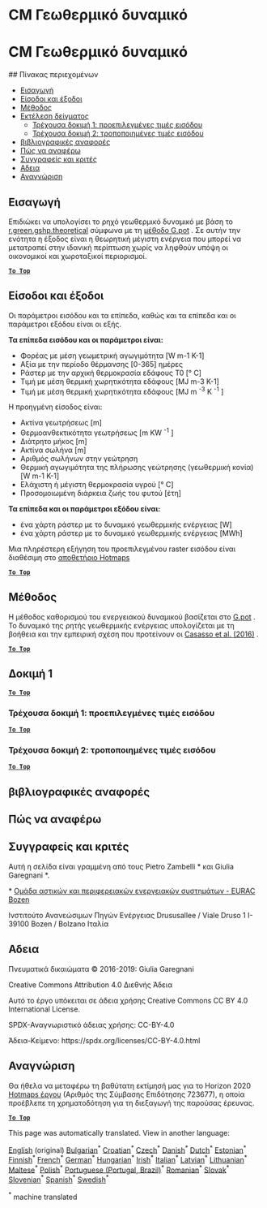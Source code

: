 <h1> <a class="anchor" id="cm-shallow-geothermal-potential" href="#cm-shallow-geothermal-potential"><i class="fa fa-link"></i></a> CM Γεωθερμικό δυναμικό </h1><h1> <a class="anchor" id="cm-shallow-geothermal-potential" href="#cm-shallow-geothermal-potential"><i class="fa fa-link"></i></a> CM Γεωθερμικό δυναμικό </h1> ## Πίνακας περιεχομένων <ul><li> <a href="#introduction">Εισαγωγή</a> </li><li> <a href="#inputs-and-outputs">Είσοδοι και έξοδοι</a> </li><li> <a href="#method">Μέθοδος</a> </li><li> <a href="#sample-run">Εκτέλεση δείγματος</a> <ul><li> <a href="#test-run-1-default-input-values">Τρέχουσα δοκιμή 1: προεπιλεγμένες τιμές εισόδου</a> </li><li> <a href="#test-run-2-modified-input-values">Τρέχουσα δοκιμή 2: τροποποιημένες τιμές εισόδου</a> </li></ul></li><li> <a href="#references">βιβλιογραφικές αναφορές</a> </li><li> <a href="#how-to-cite">Πώς να αναφέρω</a> </li><li> <a href="#authors-and-reviewers">Συγγραφείς και κριτές</a> </li><li> <a href="#license">Αδεια</a> </li><li> <a href="#acknowledgement">Αναγνώριση</a> </li></ul><h2> <a class="anchor" id="introduction" href="#introduction"><i class="fa fa-link"></i></a> Εισαγωγή </h2><p> Επιδιώκει να υπολογίσει το ρηχό γεωθερμικό δυναμικό με βάση το <a href="https://grass.osgeo.org/grass76/manuals/addons/r.green.gshp.theoretical.html">r.green.gshp.theoretical</a> σύμφωνα με τη <a href="https://www.sciencedirect.com/science/article/pii/S0360544216303358">μέθοδο G.pot</a> . Σε αυτήν την ενότητα η έξοδος είναι η θεωρητική μέγιστη ενέργεια που μπορεί να μετατραπεί στην ιδανική περίπτωση χωρίς να ληφθούν υπόψη οι οικονομικοί και χωροταξικοί περιορισμοί. </p><p><ins> <code><strong><a href="#table-of-contents">To Top</a></strong></code> </ins> </p><h2> <a class="anchor" id="inputs-and-outputs" href="#inputs-and-outputs"><i class="fa fa-link"></i></a> Είσοδοι και έξοδοι </h2><p> Οι παράμετροι εισόδου και τα επίπεδα, καθώς και τα επίπεδα και οι παράμετροι εξόδου είναι οι εξής. </p><p> <strong>Τα επίπεδα εισόδου και οι παράμετροι είναι:</strong> </p><ul><li> Φορέας με μέση γεωμετρική αγωγιμότητα [W m-1 K-1] </li><li> Αξία με την περίοδο θέρμανσης [0-365] ημέρες </li><li> Ράστερ με την αρχική θερμοκρασία εδάφους T0 [° C] </li><li> Τιμή με μέση θερμική χωρητικότητα εδάφους [MJ m-3 K-1] </li><li> Τιμή με μέση θερμική χωρητικότητα εδάφους [MJ m <sup>-3</sup> K <sup>-1</sup> ] </li></ul><p> Η προηγμένη είσοδος είναι: </p><ul><li> Ακτίνα γεωτρήσεως [m] </li><li> Θερμοανθεκτικότητα γεωτρήσεως [m KW <sup>-1</sup> ] </li><li> Διάτρητο μήκος [m] </li><li> Ακτίνα σωλήνα [m] </li><li> Αριθμός σωλήνων στην γεώτρηση </li><li> Θερμική αγωγιμότητα της πλήρωσης γεώτρησης (γεωθερμική κονία) [W m-1 K-1] </li><li> Ελάχιστη ή μέγιστη θερμοκρασία υγρού [° C] </li><li> Προσομοιωμένη διάρκεια ζωής του φυτού [έτη] </li></ul><p> <strong>Τα επίπεδα και οι παράμετροι εξόδου είναι:</strong> </p><ul><li> ένα χάρτη ράστερ με το δυναμικό γεωθερμικής ενέργειας [W] </li><li> ένα χάρτη ράστερ με το δυναμικό γεωθερμικής ενέργειας [MWh] </li></ul><p> Μια πληρέστερη εξήγηση του προεπιλεγμένου raster εισόδου είναι διαθέσιμη στο <a href="https://gitlab.com/hotmaps/potential/potential_geothermal_raster">αποθετήριο Hotmaps</a> </p><p><ins> <code><strong><a href="#table-of-contents">To Top</a></strong></code> </ins> </p><h2> <a class="anchor" id="method" href="#method"><i class="fa fa-link"></i></a> Μέθοδος </h2><p> Η μέθοδος καθορισμού του ενεργειακού δυναμικού βασίζεται στο <a href="https://www.sciencedirect.com/science/article/pii/S0360544216303358">G.pot</a> . Το δυναμικό της ρητής γεωθερμικής ενέργειας υπολογίζεται με τη βοήθεια και την εμπειρική σχέση που προτείνουν οι <a href="https://www.sciencedirect.com/science/article/pii/S0360544216303358">Casasso et al. (2016)</a> . </p><p><ins> <code><strong><a href="#table-of-contents">To Top</a></strong></code> </ins> </p><h2> <a class="anchor" id="test-run-1" href="#test-run-1"><i class="fa fa-link"></i></a> Δοκιμή 1 </h2><p><ins> <code><strong><a href="#table-of-contents">To Top</a></strong></code> </ins> </p><h3> <a class="anchor" id="test-run-1--default-input-values" href="#test-run-1--default-input-values"><i class="fa fa-link"></i></a> Τρέχουσα δοκιμή 1: προεπιλεγμένες τιμές εισόδου </h3><p><ins> <code><strong><a href="#table-of-contents">To Top</a></strong></code> </ins> </p><h3> <a class="anchor" id="test-run-2--modified-input-values" href="#test-run-2--modified-input-values"><i class="fa fa-link"></i></a> Τρέχουσα δοκιμή 2: τροποποιημένες τιμές εισόδου </h3><p><ins> <code><strong><a href="#table-of-contents">To Top</a></strong></code> </ins> </p><h2> <a class="anchor" id="references" href="#references"><i class="fa fa-link"></i></a> βιβλιογραφικές αναφορές </h2><h2> <a class="anchor" id="how-to-cite" href="#how-to-cite"><i class="fa fa-link"></i></a> Πώς να αναφέρω </h2><h2> <a class="anchor" id="authors-and-reviewers" href="#authors-and-reviewers"><i class="fa fa-link"></i></a> Συγγραφείς και κριτές </h2><p> Αυτή η σελίδα είναι γραμμένη από τους Pietro Zambelli * και Giulia Garegnani *. </p><p> * <a href="http://www.eurac.edu/en/research/technologies/renewableenergy/researchfields/Pages/Energy-strategies-and-planning.aspx">Ομάδα αστικών και περιφερειακών ενεργειακών συστημάτων - EURAC Bozen</a> </p><p> Ινστιτούτο Ανανεώσιμων Πηγών Ενέργειας Drususallee / Viale Druso 1 I-39100 Bozen / Bolzano Ιταλία </p><h2> <a class="anchor" id="license" href="#license"><i class="fa fa-link"></i></a> Αδεια </h2><p> Πνευματικά δικαιώματα © 2016-2019: Giulia Garegnani </p><p> Creative Commons Attribution 4.0 Διεθνής Άδεια </p><p> Αυτό το έργο υπόκειται σε άδεια χρήσης Creative Commons CC BY 4.0 International License. </p><p> SPDX-Αναγνωριστικό άδειας χρήσης: CC-BY-4.0 </p><p> Άδεια-Κείμενο: https://spdx.org/licenses/CC-BY-4.0.html </p><h2> <a class="anchor" id="acknowledgement" href="#acknowledgement"><i class="fa fa-link"></i></a> Αναγνώριση </h2><p> Θα ήθελα να μεταφέρω τη βαθύτατη εκτίμησή μας για το Horizon 2020 <a href="https://www.hotmaps-project.eu">Hotmaps έργου</a> (Αριθμός της Σύμβασης Επιδότησης 723677), η οποία προέβλεπε τη χρηματοδότηση για τη διεξαγωγή της παρούσας έρευνας. </p><p><ins> <code><strong><a href="#table-of-contents">To Top</a></strong></code> </ins> </p>
<!--- THIS IS A SUPER UNIQUE IDENTIFIER -->

This page was automatically translated. View in another language:

[English](../en/CM-Shallow-geothermal-potential) (original) [Bulgarian](../bg/CM-Shallow-geothermal-potential)<sup>\*</sup> [Croatian](../hr/CM-Shallow-geothermal-potential)<sup>\*</sup> [Czech](../cs/CM-Shallow-geothermal-potential)<sup>\*</sup> [Danish](../da/CM-Shallow-geothermal-potential)<sup>\*</sup> [Dutch](../nl/CM-Shallow-geothermal-potential)<sup>\*</sup> [Estonian](../et/CM-Shallow-geothermal-potential)<sup>\*</sup> [Finnish](../fi/CM-Shallow-geothermal-potential)<sup>\*</sup> [French](../fr/CM-Shallow-geothermal-potential)<sup>\*</sup> [German](../de/CM-Shallow-geothermal-potential)<sup>\*</sup>  [Hungarian](../hu/CM-Shallow-geothermal-potential)<sup>\*</sup> [Irish](../ga/CM-Shallow-geothermal-potential)<sup>\*</sup> [Italian](../it/CM-Shallow-geothermal-potential)<sup>\*</sup> [Latvian](../lv/CM-Shallow-geothermal-potential)<sup>\*</sup> [Lithuanian](../lt/CM-Shallow-geothermal-potential)<sup>\*</sup> [Maltese](../mt/CM-Shallow-geothermal-potential)<sup>\*</sup> [Polish](../pl/CM-Shallow-geothermal-potential)<sup>\*</sup> [Portuguese (Portugal, Brazil)](../pt/CM-Shallow-geothermal-potential)<sup>\*</sup> [Romanian](../ro/CM-Shallow-geothermal-potential)<sup>\*</sup> [Slovak](../sk/CM-Shallow-geothermal-potential)<sup>\*</sup> [Slovenian](../sl/CM-Shallow-geothermal-potential)<sup>\*</sup> [Spanish](../es/CM-Shallow-geothermal-potential)<sup>\*</sup> [Swedish](../sv/CM-Shallow-geothermal-potential)<sup>\*</sup> 

<sup>\*</sup> machine translated

